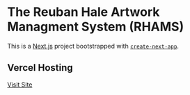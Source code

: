 # The Reuban Hale Artwork Managment System (RHAMS)
This is a [Next.js](https://nextjs.org/) project bootstrapped with [`create-next-app`](https://github.com/vercel/next.js/tree/canary/packages/create-next-app).

## Vercel Hosting
[Visit Site](https://rhams-v2.vercel.app/)
